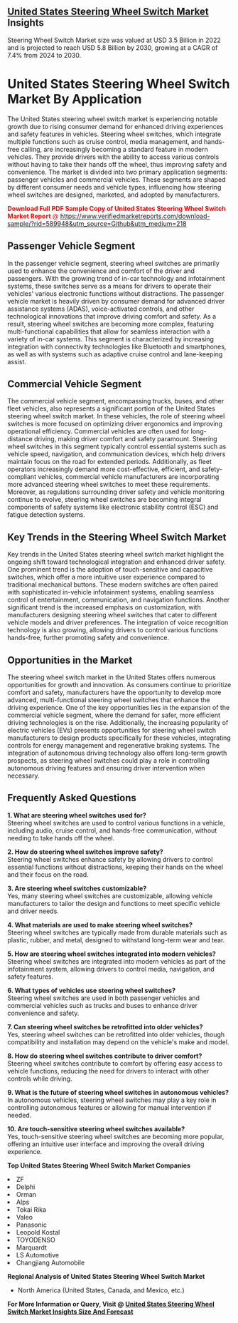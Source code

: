 <h2><a href="https://www.verifiedmarketreports.com/download-sample/?rid=589948&amp;utm_source=Github&amp;utm_medium=218" target="_blank">United States Steering Wheel Switch Market</a> Insights</h2><p>Steering Wheel Switch Market size was valued at USD 3.5 Billion in 2022 and is projected to reach USD 5.8 Billion by 2030, growing at a CAGR of 7.4% from 2024 to 2030.</p><p> <h1>United States Steering Wheel Switch Market By Application</h1> <p>The United States steering wheel switch market is experiencing notable growth due to rising consumer demand for enhanced driving experiences and safety features in vehicles. Steering wheel switches, which integrate multiple functions such as cruise control, media management, and hands-free calling, are increasingly becoming a standard feature in modern vehicles. They provide drivers with the ability to access various controls without having to take their hands off the wheel, thus improving safety and convenience. The market is divided into two primary application segments: passenger vehicles and commercial vehicles. These segments are shaped by different consumer needs and vehicle types, influencing how steering wheel switches are designed, marketed, and adopted by manufacturers.</p> <p><p><span class=""><span style="color: #ff0000;"><strong>Download Full PDF Sample Copy of United States Steering Wheel Switch Market Report</strong> @ </span><a href="https://www.verifiedmarketreports.com/download-sample/?rid=589948&amp;utm_source=Github&amp;utm_medium=218" target="_blank">https://www.verifiedmarketreports.com/download-sample/?rid=589948&amp;utm_source=Github&amp;utm_medium=218</a></span></p></p> <h2>Passenger Vehicle Segment</h2> <p>In the passenger vehicle segment, steering wheel switches are primarily used to enhance the convenience and comfort of the driver and passengers. With the growing trend of in-car technology and infotainment systems, these switches serve as a means for drivers to operate their vehicles' various electronic functions without distractions. The passenger vehicle market is heavily driven by consumer demand for advanced driver assistance systems (ADAS), voice-activated controls, and other technological innovations that improve driving comfort and safety. As a result, steering wheel switches are becoming more complex, featuring multi-functional capabilities that allow for seamless interaction with a variety of in-car systems. This segment is characterized by increasing integration with connectivity technologies like Bluetooth and smartphones, as well as with systems such as adaptive cruise control and lane-keeping assist.</p> <h2>Commercial Vehicle Segment</h2> <p>The commercial vehicle segment, encompassing trucks, buses, and other fleet vehicles, also represents a significant portion of the United States steering wheel switch market. In these vehicles, the role of steering wheel switches is more focused on optimizing driver ergonomics and improving operational efficiency. Commercial vehicles are often used for long-distance driving, making driver comfort and safety paramount. Steering wheel switches in this segment typically control essential systems such as vehicle speed, navigation, and communication devices, which help drivers maintain focus on the road for extended periods. Additionally, as fleet operators increasingly demand more cost-effective, efficient, and safety-compliant vehicles, commercial vehicle manufacturers are incorporating more advanced steering wheel switches to meet these requirements. Moreover, as regulations surrounding driver safety and vehicle monitoring continue to evolve, steering wheel switches are becoming integral components of safety systems like electronic stability control (ESC) and fatigue detection systems.</p> <h2>Key Trends in the Steering Wheel Switch Market</h2> <p>Key trends in the United States steering wheel switch market highlight the ongoing shift toward technological integration and enhanced driver safety. One prominent trend is the adoption of touch-sensitive and capacitive switches, which offer a more intuitive user experience compared to traditional mechanical buttons. These modern switches are often paired with sophisticated in-vehicle infotainment systems, enabling seamless control of entertainment, communication, and navigation functions. Another significant trend is the increased emphasis on customization, with manufacturers designing steering wheel switches that cater to different vehicle models and driver preferences. The integration of voice recognition technology is also growing, allowing drivers to control various functions hands-free, further promoting safety and convenience.</p> <h2>Opportunities in the Market</h2> <p>The steering wheel switch market in the United States offers numerous opportunities for growth and innovation. As consumers continue to prioritize comfort and safety, manufacturers have the opportunity to develop more advanced, multi-functional steering wheel switches that enhance the driving experience. One of the key opportunities lies in the expansion of the commercial vehicle segment, where the demand for safer, more efficient driving technologies is on the rise. Additionally, the increasing popularity of electric vehicles (EVs) presents opportunities for steering wheel switch manufacturers to design products specifically for these vehicles, integrating controls for energy management and regenerative braking systems. The integration of autonomous driving technology also offers long-term growth prospects, as steering wheel switches could play a role in controlling autonomous driving features and ensuring driver intervention when necessary.</p> <h2>Frequently Asked Questions</h2> <p><b>1. What are steering wheel switches used for?</b><br>Steering wheel switches are used to control various functions in a vehicle, including audio, cruise control, and hands-free communication, without needing to take hands off the wheel.</p> <p><b>2. How do steering wheel switches improve safety?</b><br>Steering wheel switches enhance safety by allowing drivers to control essential functions without distractions, keeping their hands on the wheel and their focus on the road.</p> <p><b>3. Are steering wheel switches customizable?</b><br>Yes, many steering wheel switches are customizable, allowing vehicle manufacturers to tailor the design and functions to meet specific vehicle and driver needs.</p> <p><b>4. What materials are used to make steering wheel switches?</b><br>Steering wheel switches are typically made from durable materials such as plastic, rubber, and metal, designed to withstand long-term wear and tear.</p> <p><b>5. How are steering wheel switches integrated into modern vehicles?</b><br>Steering wheel switches are integrated into modern vehicles as part of the infotainment system, allowing drivers to control media, navigation, and safety features.</p> <p><b>6. What types of vehicles use steering wheel switches?</b><br>Steering wheel switches are used in both passenger vehicles and commercial vehicles such as trucks and buses to enhance driver convenience and safety.</p> <p><b>7. Can steering wheel switches be retrofitted into older vehicles?</b><br>Yes, steering wheel switches can be retrofitted into older vehicles, though compatibility and installation may depend on the vehicle's make and model.</p> <p><b>8. How do steering wheel switches contribute to driver comfort?</b><br>Steering wheel switches contribute to comfort by offering easy access to vehicle functions, reducing the need for drivers to interact with other controls while driving.</p> <p><b>9. What is the future of steering wheel switches in autonomous vehicles?</b><br>In autonomous vehicles, steering wheel switches may play a key role in controlling autonomous features or allowing for manual intervention if needed.</p> <p><b>10. Are touch-sensitive steering wheel switches available?</b><br>Yes, touch-sensitive steering wheel switches are becoming more popular, offering an intuitive user interface and improving the overall driving experience.</p> </p><p><strong>Top United States Steering Wheel Switch Market Companies</strong></p><div data-test-id=""><p><li> ZF</li><li> Delphi</li><li> Orman</li><li> Alps</li><li> Tokai Rika</li><li> Valeo</li><li> Panasonic</li><li> Leopold Kostal</li><li> TOYODENSO</li><li> Marquardt</li><li> LS Automotive</li><li> Changjiang Automobile</li></p><div><strong>Regional Analysis of&nbsp;United States Steering Wheel Switch Market</strong></div><ul><li dir="ltr"><p dir="ltr">North America&nbsp;(United States, Canada, and Mexico, etc.)</p></li></ul><p><strong>For More Information or Query, Visit @&nbsp;</strong><strong><a href="https://www.verifiedmarketreports.com/product/steering-wheel-switch-market/?utm_source=Github&amp;utm_medium=218" target="_blank">United States Steering Wheel Switch Market Insights Size And Forecast</a></strong></p></div>
